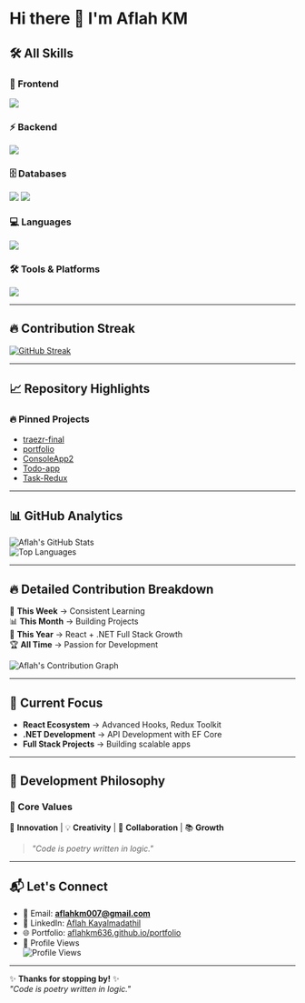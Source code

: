 # Hi there 👋 I'm Aflah KM  

## 🛠️ All Skills  

### 🚀 Frontend  
<img src="https://skillicons.dev/icons?i=react,redux,js,html,css,tailwind" />  

### ⚡ Backend  
<img src="https://skillicons.dev/icons?i=dotnet" />  

### 🗄️ Databases  
<img src="https://skillicons.dev/icons?i=mongodb,azure" />  
<img src="https://img.shields.io/badge/SQL%20Server-CC2927?style=for-the-badge&logo=microsoft-sql-server&logoColor=white" />  

### 💻 Languages  
<img src="https://skillicons.dev/icons?i=cs,js,python" />  

### 🛠️ Tools & Platforms  
<img src="https://skillicons.dev/icons?i=git,github,vscode,figma,postman" />  

---

## 🔥 Contribution Streak  
[![GitHub Streak](https://streak-stats.demolab.com?user=aflahkm636&theme=radical&hide_border=true)](https://git.io/streak-stats)  

---

## 📈 Repository Highlights  

### 🔥 Pinned Projects  
- [traezr-final](https://github.com/aflahkm636/traezr-final)  
- [portfolio](https://github.com/aflahkm636/portfolio)  
- [ConsoleApp2](https://github.com/aflahkm636/ConsoleApp2)  
- [Todo-app](https://github.com/aflahkm636/Todo-app)  
- [Task-Redux](https://github.com/aflahkm636/Task-Redux)  

---

## 📊 GitHub Analytics  

![Aflah's GitHub Stats](https://github-readme-stats.vercel.app/api?username=aflahkm636&show_icons=true&theme=radical)  
![Top Languages](https://github-readme-stats.vercel.app/api/top-langs/?username=aflahkm636&layout=compact&theme=radical)  

---

## 🔥 Detailed Contribution Breakdown  

📅 **This Week** → Consistent Learning  
📊 **This Month** → Building Projects  
🎯 **This Year** → React + .NET Full Stack Growth  
🏆 **All Time** → Passion for Development  

![Aflah's Contribution Graph](https://github-readme-activity-graph.vercel.app/graph?username=aflahkm636&theme=react-dark&hide_border=true)  

---

## 🎯 Current Focus  
- **React Ecosystem** → Advanced Hooks, Redux Toolkit  
- **.NET Development** → API Development with EF Core  
- **Full Stack Projects** → Building scalable apps  

---

## 🌟 Development Philosophy  

### 🎯 Core Values  
🚀 **Innovation** | 💡 **Creativity** | 🤝 **Collaboration** | 📚 **Growth**  

> _"Code is poetry written in logic."_  

---

## 📬 Let's Connect  

- 📧 Email: **[aflahkm007@gmail.com](mailto:aflahkm007@gmail.com)**  
- 💼 LinkedIn: [Aflah Kayalmadathil](https://www.linkedin.com/in/aflah-kayalmadathil-6444b9331/)  
- 🌐 Portfolio: [aflahkm636.github.io/portfolio](https://aflahkm636.github.io/portfolio/)  
- 👀 Profile Views  
  ![Profile Views](https://komarev.com/ghpvc/?username=aflahkm636&color=blueviolet)  

---

✨ **Thanks for stopping by!** ✨  
_"Code is poetry written in logic."_  
